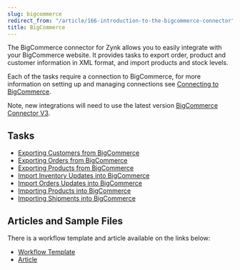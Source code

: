 ```yaml
---
slug: bigcommerce
redirect_from: "/article/166-introduction-to-the-bigcommerce-connector"
title: BigCommerce
---
```

The BigCommerce connector for Zynk allows you to easily integrate with your BigCommerce website. It provides tasks to export order, product and customer information in XML format, and import products and stock levels.

Each of the tasks require a connection to BigCommerce, for more information on setting up and managing connections see [Connecting to BigCommerce](connecting-to-bigcommerce).

Note, new integrations will need to use the latest version [BigCommerce Connector V3](bigcommerce-v3).

## Tasks
* [Exporting Customers from BigCommerce](downloading-customers-from-bigcommerce)
* [Exporting Orders from BigCommerce](downloading-orders-from-bigcommerce)
* [Exporting Products from BigCommerce](downloading-products-from-bigcommerce)
* [Import Inventory Updates into BigCommerce](updating-inventory-in-bigcommerce)
* [Import Orders Updates into BigCommerce](updating-orders-in-bigcommerce)
* [Importing Products into BigCommerce](uploading-products-to-bigcommerce)
* [Importing Shipments into BigCommerce](import-shipments-to-bigcommerce)

## Articles and Sample Files
There is a workflow template and article available on the links below:

* [Workflow Template](https://github.com/zynksoftware/samples/tree/master/Workflow%20Samples)
* [Article](bigcommerce-to-sage-50-integration)
